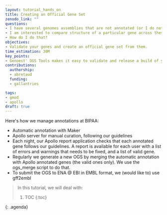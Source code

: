 ```yaml
---
layout: tutorial_hands_on
title: Creating an Official Gene Set
zenodo_link: ""
questions:
- I have several genomes assemblies that are not annotated (or I do not trust annotations)
- I am interested to compare structure of a particular gene across these genome assemblies
- How do I do that?
objectives:
- Validate your genes and create an official gene set from them.
time_estimation: 30M
key_points:
- Genoest' OGS Tools makes it easy to validate and release a build of your genome and its annotations.
contributions:
  authorship:
  - abretaud
  funding:
  - gallantries

tags:
- gmod
- apollo
draft: true
---
```


Here's how we manage annotations at BIPAA:

- Automatic annotation with Maker
- Apollo server for manual curation, following our guidelines
- Each night, our Apollo report application checks that each annotated gene follows our guidelines. A report is available for each user with a list of errors and warnings that needs to be fixed, and a list of valid gene.
- Regularly we generate a new OGS by merging the automatic annotation with Apollo annotated genes (the valid ones only). We use the ogs_merge script to do that.
- To submit the OGS to ENA @ EBI in EMBL format, we (would like to) use gff2embl



> <agenda-title></agenda-title>
>
> In this tutorial, we will deal with:
>
> 1. TOC
> {:toc}
>
{: .agenda}


